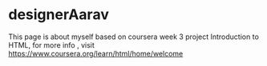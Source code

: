 # designerAarav
This page is about myself based on coursera week 3 project Introduction to HTML, for more info , visit https://www.coursera.org/learn/html/home/welcome
